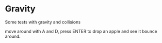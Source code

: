 Gravity
=======

Some tests with gravity and collisions

move around with A and D, press ENTER to drop an apple and see it bounce around.
